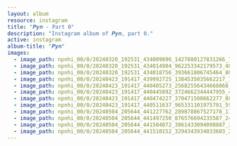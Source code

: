 ```yaml
---
layout: album
resource: instagram
title: "𝑷𝒚𝒏 - Part 0"
description: "Instagram album of 𝑷𝒚𝒏, part 0."
active: instagram
album-title: "𝑷𝒚𝒏"
images:
  - image_path: npnhi_00/0/20240320_192531_434009896_1427880127831266_7010472295001184862_n.jpg
  - image_path: npnhi_00/0/20240320_192531_434014904_962253342179573_4880076191359448750_n.jpg
  - image_path: npnhi_00/0/20240320_192531_434018756_393661806745464_8081701582599684089_n.jpg
  - image_path: npnhi_00/0/20240423_191417_439992725_1384535035662217_7341947601571587989_n.jpg
  - image_path: npnhi_00/0/20240423_191417_440405273_25682556434668868_5544368741872775415_n.jpg
  - image_path: npnhi_00/0/20240423_191417_440445892_3724662344447955_4391171878440180276_n.jpg
  - image_path: npnhi_00/0/20240423_191417_440474227_370471508662277_8814260124336589204_n.jpg
  - image_path: npnhi_00/0/20240423_191417_440511637_965331101975791_5935986080596022403_n.jpg
  - image_path: npnhi_00/0/20240504_205644_441227762_289878867527178_1137481985381529561_n.jpg
  - image_path: npnhi_00/0/20240504_205644_441497250_876576694235587_2424177254060966247_n.jpg
  - image_path: npnhi_00/0/20240504_205644_441504072_3861433094098887_3398220194469711132_n.jpg
  - image_path: npnhi_00/0/20240504_205644_441510152_3294343934033603_2692535594571166295_n.jpg
---
```

